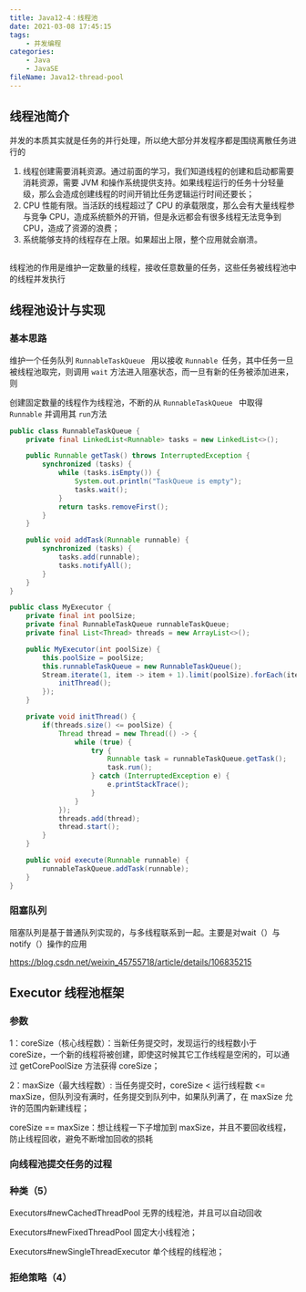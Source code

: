 ```yaml
---
title: Java12-4：线程池
date: 2021-03-08 17:45:15
tags:
	- 并发编程
categories:
	- Java
	- JavaSE
fileName: Java12-thread-pool
---
```


## 线程池简介

并发的本质其实就是任务的并行处理，所以绝大部分并发程序都是围绕离散任务进行的

1. 线程创建需要消耗资源。通过前面的学习，我们知道线程的创建和启动都需要消耗资源，需要 JVM 和操作系统提供支持。如果线程运行的任务十分轻量级，那么会造成创建线程的时间开销比任务逻辑运行时间还要长；
2. CPU 性能有限。当活跃的线程超过了 CPU 的承载限度，那么会有大量线程参与竞争 CPU，造成系统额外的开销，但是永远都会有很多线程无法竞争到 CPU，造成了资源的浪费；
3. 系统能够支持的线程存在上限。如果超出上限，整个应用就会崩溃。



## 

线程池的作用是维护一定数量的线程，接收任意数量的任务，这些任务被线程池中的线程并发执行

## 线程池设计与实现

### 基本思路

维护一个任务队列 `RunnableTaskQueue ` 用以接收 `Runnable `任务，其中任务一旦被线程池取完，则调用 `wait` 方法进入阻塞状态，而一旦有新的任务被添加进来，则

创建固定数量的线程作为线程池，不断的从 `RunnableTaskQueue ` 中取得 `Runnable` 并调用其 `run`方法



```java
public class RunnableTaskQueue {
    private final LinkedList<Runnable> tasks = new LinkedList<>();

    public Runnable getTask() throws InterruptedException {
        synchronized (tasks) {
            while (tasks.isEmpty()) {
                System.out.println("TaskQueue is empty");
                tasks.wait();
            }
            return tasks.removeFirst();
        }
    }

    public void addTask(Runnable runnable) {
        synchronized (tasks) {
            tasks.add(runnable);
            tasks.notifyAll();
        }
    }
}
```





```java
public class MyExecutor {
    private final int poolSize;
    private final RunnableTaskQueue runnableTaskQueue;
    private final List<Thread> threads = new ArrayList<>();

    public MyExecutor(int poolSize) {
        this.poolSize = poolSize;
        this.runnableTaskQueue = new RunnableTaskQueue();
        Stream.iterate(1, item -> item + 1).limit(poolSize).forEach(item -> {
            initThread();
        });
    }

    private void initThread() {
        if(threads.size() <= poolSize) {
            Thread thread = new Thread(() -> {
                while (true) {
                    try {
                        Runnable task = runnableTaskQueue.getTask();
                        task.run();
                    } catch (InterruptedException e) {
                        e.printStackTrace();
                    }
                }
            });
            threads.add(thread);
            thread.start();
        }
    }

    public void execute(Runnable runnable) {
        runnableTaskQueue.addTask(runnable);
    }
}
```





### 阻塞队列

阻塞队列是基于普通队列实现的，与多线程联系到一起。主要是对wait（）与notify（）操作的应用

https://blog.csdn.net/weixin_45755718/article/details/106835215





## Executor 线程池框架



### 参数

1：coreSize（核心线程数）：当新任务提交时，发现运行的线程数小于 coreSize，一个新的线程将被创建，即使这时候其它工作线程是空闲的，可以通过 getCorePoolSize 方法获得 coreSize；

2：maxSize（最大线程数）: 当任务提交时，coreSize < 运行线程数 <= maxSize，但队列没有满时，任务提交到队列中，如果队列满了，在 maxSize 允许的范围内新建线程；

coreSize == maxSize：想让线程一下子增加到 maxSize，并且不要回收线程，防止线程回收，避免不断增加回收的损耗





### 向线程池提交任务的过程







### 种类（5）

Executors#newCachedThreadPool 无界的线程池，并且可以自动回收

Executors#newFixedThreadPool 固定大小线程池；

Executors#newSingleThreadExecutor 单个线程的线程池；





### 拒绝策略（4）

